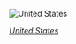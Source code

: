 
![United States](https://www.gstatic.com/prettyearth/assets/full/5182.jpg)

*[United States](https://www.google.com/maps/@47.158746,-117.559988,17z/data=!3m1!1e3)*
